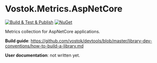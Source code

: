 # Vostok.Metrics.AspNetCore

[![Build & Test & Publish](https://github.com/vostok/metrics.aspnetcore/actions/workflows/ci.yml/badge.svg)](https://github.com/vostok/metrics.aspnetcore/actions/workflows/ci.yml)
[![NuGet](https://img.shields.io/nuget/v/Vostok.Metrics.AspNetCore.svg)](https://www.nuget.org/packages/Vostok.Metrics.AspNetCore)

Metrics collection for AspNetCore applications.


**Build guide**: https://github.com/vostok/devtools/blob/master/library-dev-conventions/how-to-build-a-library.md

**User documentation**: not written yet.
